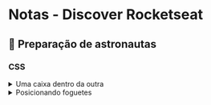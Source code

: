 # Notas - Discover Rocketseat

## 📌 Preparação de astronautas
### CSS
<details>
<summary>Uma caixa dentro da outra</summary>

  - **Box Sizing**
    - No CSS seguimos um _Box model_ (modelo de caixa).
    - O _Box Sizing_ (Tamanho da caixa), por padrão, é _Box content_ (Conteúdo da caixa), ou seja, tamanho em relação ao conteúdo.
    - O _Border-box_ (Caixa pela borda), torna o tamanho da caixa medido pela borda e não mais pelo conteúdo.
  - **Display-block-inline**
    - display-block: por padrão a maioria dos elementos.
      - Elementos um abaixo do outro
      - Width e height são respeitados
      - Padding, margin, border funcionam normalmente
    - display-inline: em linha (elemento de \<strong>, \<span>, \<a> e \<em>)
      - Elementos um ao lado do outro
      - Width e height NÃO são respeitados
      - Padding, margin, border funcionam somente na horizontal

  
</details>


<details>
<summary>Posicionando foguetes</summary>

  
  
</details>
